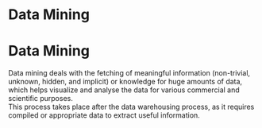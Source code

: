 # Data Mining
  
# Data Mining
  
Data mining deals with the fetching of meaningful information (non-trivial, unknown, hidden, and implicit) or knowledge for huge amounts of data, which helps visualize and analyse the data for various commercial and scientific purposes.  
This process takes place after the data warehousing process, as it requires compiled or appropriate data to extract useful information.   
